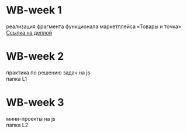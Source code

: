 # WB-week 1
реализация фрагмента функционала маркетплейса «Товары и точка» <br>
[Ссылка на деплой](https://ddgrgrv.github.io/wb-test/L0/index.html)

# WB-week 2
практика по решению задач на js <br>
папка L1

# WB-week 3
мини-проекты на js <br>
папка L2
